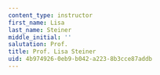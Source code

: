 ```yaml
---
content_type: instructor
first_name: Lisa
last_name: Steiner
middle_initial: ''
salutation: Prof.
title: Prof. Lisa Steiner
uid: 4b974926-0eb9-b042-a223-8b3cce87addb
---
```

